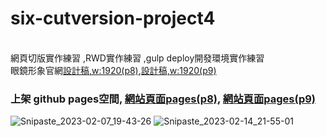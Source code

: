 
<h1>six-cutversion-project4</h1><br/>
網頁切版實作練習  ,RWD實作練習  ,gulp deploy開發環境實作練習<br/>
眼鏡形象官網<a href="https://xd.adobe.com/view/5b20cbc4-5c64-4b67-814e-633b078a8cd4-0e73/screen/f8773658-640c-45af-a8ab-8a8c4dac2801/">設計稿,w:1920(p8)</a>,<a href="https://xd.adobe.com/view/5b20cbc4-5c64-4b67-814e-633b078a8cd4-0e73/screen/3402bf51-795f-40b2-b254-511162a9dcad/specs/">設計稿,w:1920(p9)</a><br/>
 <h3>上架 github pages空間,  
<a href="https://qcmytm.github.io/six-cutversion-project4/">網站頁面pages(p8)</a>,
<a href="https://qcmytm.github.io/six-cutversion-project4/page9">網站頁面pages(p9)</a></h3>

![Snipaste_2023-02-07_19-43-26](https://user-images.githubusercontent.com/107973729/218758721-562ef37c-89ec-4315-89c1-d7b360690f5d.png)
![Snipaste_2023-02-14_21-55-01](https://user-images.githubusercontent.com/107973729/218758729-228cd8c7-9ad6-4c0b-a45f-8ffd99af2ea6.png)
